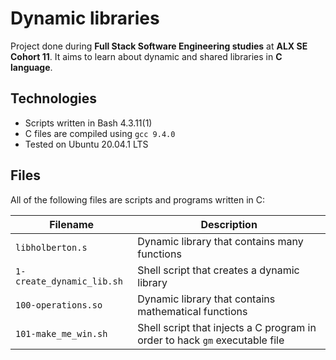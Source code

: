 # Dynamic libraries

Project done during **Full Stack Software Engineering studies** at **ALX SE Cohort 11**. It aims to learn about dynamic and shared libraries in **C language**.

## Technologies
* Scripts written in Bash 4.3.11(1)
* C files are compiled using `gcc 9.4.0`
* Tested on Ubuntu 20.04.1 LTS

## Files
All of the following files are scripts and programs written in C:

| Filename | Description |
| -------- | ----------- |
| `libholberton.s` | Dynamic library that contains many functions |
| `1-create_dynamic_lib.sh` | Shell script that creates a dynamic library |
| `100-operations.so` | Dynamic library that contains mathematical functions |
| `101-make_me_win.sh` | Shell script that injects a C program in order to hack `gm` executable file |
